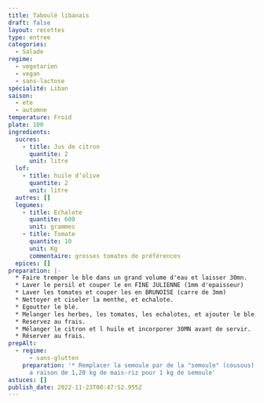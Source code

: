 ```yaml
---
title: Taboulé libanais
draft: false
layout: recettes
type: entree
categories:
  - Salade
regime:
  - vegetarien
  - vegan
  - sans-lactose
spécialité: Liban
saison:
  - ete
  - automne
temperature: Froid
plate: 100
ingredients:
  sucres:
    - title: Jus de citron
      quantite: 2
      unit: litre
  lof:
    - title: huile d’olive
      quantite: 2
      unit: litre
  autres: []
  legumes:
    - title: Echalote
      quantite: 600
      unit: grammes
    - title: Tomate
      quantite: 10
      unit: Kg
      commentaire: grosses tomates de préférences
  epices: []
preparation: |-
  * Faire tremper le ble dans un grand volume d'eau et laisser 30mn. 
  * Laver le persil et couper le en FINE JULIENNE (1mm d'epaisseur)
  * Laver les tomates et couper les en BRUNOISE (carre de 3mm)
  * Nettoyer et ciseler la menthe, et echalote.
  * Egoutter le blé.
  * Melanger les herbes, les tomates, les echalotes, et ajouter le ble. 
  * Reservez au frais. 
  * Mélanger le citron et l huile et incorporer 30MN avant de servir.
  * Réserver au frais.
prepAlt:
  - regime:
      - sans-glutten
    preparation: '* Remplacer la semoule par de la "semoule" (cousous) de mais-riz,
      a raison de 1,20 kg de mais-riz pour 1 kg de semoule'
astuces: []
publish_date: 2022-11-23T00:47:52.955Z
---
```

